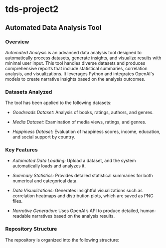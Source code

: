 # tds-project2

## Automated Data Analysis Tool  

### **Overview**  
*Automated Analysis* is an advanced data analysis tool designed to automatically process datasets, generate insights, and visualize results with minimal user input. This tool handles diverse datasets and produces comprehensive reports that include statistical summaries, correlation analysis, and visualizations. It leverages Python and integrates OpenAI's models to create narrative insights based on the analysis outcomes.

### **Datasets Analyzed**  
The tool has been applied to the following datasets:  

- *Goodreads Dataset:* Analysis of books, ratings, authors, and genres.  

- *Media Dataset:* Examination of media views, ratings, and genres.  

- *Happiness Dataset:* Evaluation of happiness scores, income, education, and social support by country.

### **Key Features**  
- *Automated Data Loading:* Upload a dataset, and the system automatically loads and analyzes it.  

- *Summary Statistics:* Provides detailed statistical summaries for both numerical and categorical data.  

- *Data Visualizations:* Generates insightful visualizations such as correlation heatmaps and distribution plots, which are saved as PNG files.  

- *Narrative Generation:* Uses OpenAI’s API to produce detailed, human-readable narratives based on the analysis results.

### **Repository Structure**  
The repository is organized into the following structure:  

```
